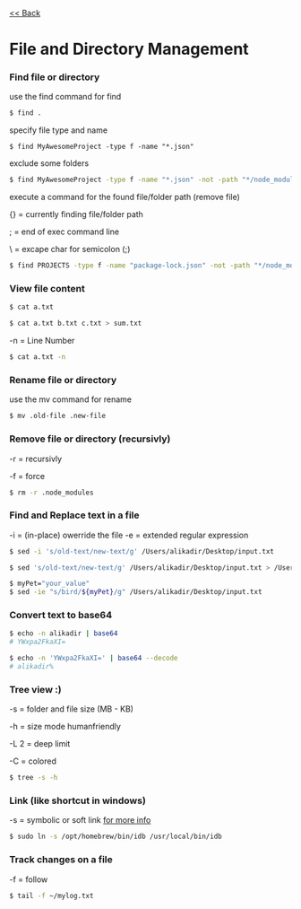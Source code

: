 [<< Back](README.md)

# File and Directory Management

### Find file or directory
use the find command for find
```bash
$ find .
```
specify file type and name
```
$ find MyAwesomeProject -type f -name "*.json"
```
exclude some folders
```bash
$ find MyAwesomeProject -type f -name "*.json" -not -path "*/node_modules/*"
```
execute a command for the found file/folder path (remove file)

{} = currently finding file/folder path

; = end of exec command line

\ = excape char for semicolon (;)
```bash
$ find PROJECTS -type f -name "package-lock.json" -not -path "*/node_modules/*" -exec rm {} \; 
```

### View file content
```bash
$ cat a.txt
```
```bash
$ cat a.txt b.txt c.txt > sum.txt
```
-n = Line Number 
```bash
$ cat a.txt -n
```


### Rename file or directory
use the mv command for rename
```bash
$ mv .old-file .new-file   
```

### Remove file or directory (recursivly)
-r = recursivly

-f = force
```bash
$ rm -r .node_modules  
```

### Find and Replace text in a file
-i = (in-place) owerride the file 
-e = extended regular expression
```bash
$ sed -i 's/old-text/new-text/g' /Users/alikadir/Desktop/input.txt
```
```bash
$ sed 's/old-text/new-text/g' /Users/alikadir/Desktop/input.txt > /Users/alikadir/Desktop/input_changed.txt
```
```bash
$ myPet="your_value"
$ sed -ie "s/bird/${myPet}/g" /Users/alikadir/Desktop/input.txt
```

### Convert text to base64
```bash
$ echo -n alikadir | base64
# YWxpa2FkaXI=

$ echo -n 'YWxpa2FkaXI=' | base64 --decode
# alikadir%
```


### Tree view :)
-s = folder and file size (MB - KB)

-h = size mode humanfriendly

-L 2 = deep limit 

-C = colored

```bash
$ tree -s -h 
```

### Link (like shortcut in windows)

-s = symbolic or soft link [for more info](https://linuxize.com/post/how-to-create-symbolic-links-in-linux-using-the-ln-command/)

```bash
$ sudo ln -s /opt/homebrew/bin/idb /usr/local/bin/idb
```

### Track changes on a file
-f = follow
```bash
$ tail -f ~/mylog.txt
```
